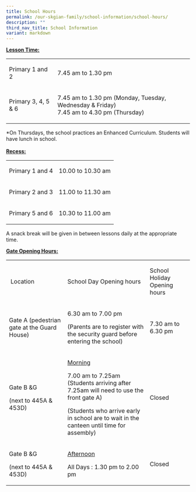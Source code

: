 ```yaml
---
title: School Hours
permalink: /our-skgian-family/school-information/school-hours/
description: ""
third_nav_title: School Information
variant: markdown
---
```

<p><strong><u>Lesson Time:<br></u></strong>
</p>
<table style="minWidth: 50px">
<colgroup>
<col>
<col>
</colgroup>
<tbody>
<tr>
<td rowspan="1" colspan="1">
<p>Primary 1 and 2</p>
</td>
<td rowspan="1" colspan="1">
<p>7.45 am to 1.30 pm</p>
</td>
</tr>
<tr>
<td rowspan="1" colspan="1">
<p>Primary 3, 4, 5 &amp; 6</p>
</td>
<td rowspan="1" colspan="1">
<p>7.45 am to 1.30 pm (Monday, Tuesday, Wednesday &amp; Friday)
<br>7.45 am to 4.30 pm (Thursday)</p>
</td>
</tr>
</tbody>
</table>
<p>*On Thursdays, the school practices an Enhanced Curriculum. Students&nbsp;will
have lunch in school.
<br>
<br><strong><u>Recess:</u></strong>
</p>
<table style="minWidth: 50px">
<colgroup>
<col>
<col>
</colgroup>
<tbody>
<tr>
<td rowspan="1" colspan="1">
<p>Primary 1 and 4</p>
</td>
<td rowspan="1" colspan="1">
<p>10.00 to 10.30 am</p>
</td>
</tr>
<tr>
<td rowspan="1" colspan="1">
<p>Primary 2 and 3</p>
</td>
<td rowspan="1" colspan="1">
<p>11.00 to 11.30 am</p>
</td>
</tr>
<tr>
<td rowspan="1" colspan="1">
<p>Primary 5 and 6</p>
</td>
<td rowspan="1" colspan="1">
<p>10.30 to 11.00 am</p>
</td>
</tr>
</tbody>
</table>
<p>A snack break will be given in between lessons daily at the appropriate
time.</p>
<p><strong><u>Gate Opening Hours:</u></strong>
</p>
<table style="minWidth: 75px">
<colgroup>
<col>
<col>
<col>
</colgroup>
<tbody>
<tr>
<td rowspan="1" colspan="1">
<p>&nbsp;Location</p>
</td>
<td rowspan="1" colspan="1">
<p>School Day Opening hours</p>
</td>
<td rowspan="1" colspan="1">
<p>School Holiday Opening hours</p>
</td>
</tr>
<tr>
<td rowspan="1" colspan="1">
<p>Gate A (pedestrian gate at the Guard House)</p>
</td>
<td rowspan="1" colspan="1">
<p>6.30 am to 7.00 pm</p>
<p>(Parents are to register with the security guard before entering the school)</p>
</td>
<td rowspan="1" colspan="1">
<p>7.30 am to 6.30 pm</p>
</td>
</tr>
<tr>
<td rowspan="1" colspan="1">
<p>Gate B &amp;G</p>
<p>(next to 445A &amp; 453D)</p>
</td>
<td rowspan="1" colspan="1">
<p><u>Morning</u>
</p>
<p>7.00 am to 7.25am (Students arriving after 7.25am will need to use the
front gate A)</p>
<p>(Students who arrive early in school are to wait in the canteen until
time for assembly)</p>
</td>
<td rowspan="1" colspan="1">
<p>Closed</p>
</td>
</tr>
<tr>
<td rowspan="1" colspan="1">
<p>Gate B &amp;G</p>
<p>(next to 445A &amp; 453D)</p>
</td>
<td rowspan="1" colspan="1">
<p><u>Afternoon</u>
</p>
<p>All Days : 1.30 pm to 2.00 pm</p>
</td>
<td rowspan="1" colspan="1">
<p>Closed</p>
</td>
</tr>
</tbody>
</table>
<p></p>